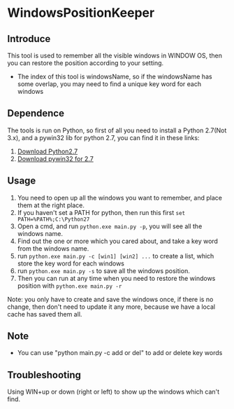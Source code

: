 # WindowsPositionKeeper

## Introduce
This tool is used to remember all the visible windows in WINDOW OS, then you can restore the position according to your setting. 
* The index of this tool is windowsName, so if the windowsName has some overlap, you may need to find a unique key word for each windows

## Dependence
The tools is run on Python, so first of all you need to install a Python 2.7(Not 3.x), and a pywin32 lib for python 2.7, you can find it in these links:

1. [Download Python2.7](https://www.python.org/downloads/ "Title")
2. [Download pywin32 for 2.7](http://sourceforge.net/projects/pywin32/files/pywin32/ "Title")

## Usage

1. You need to open up all the windows you want to remember, and place them at the right place.
2. If you haven't set a PATH for python, then run this first `set PATH=%PATH%;C:\Python27`
3. Open a cmd, and run `python.exe main.py -p`, you will see all the windows name.
4. Find out the one or more which you cared about, and take a key word from the windows name.
5. run `python.exe main.py -c [win1] [win2] ...` to create a list, which store the key word for each windows
6. run `python.exe main.py -s` to save all the windows position.
7. Then you can run at any time when you need to restore the windows position with `python.exe main.py -r`

Note: you only have to create and save the windows once, if there is no change, then don't need to update it any more, because we have a local cache has saved them all.

## Note

* You can use "python main.py -c add or del" to add or delete key words

## Troubleshooting

Using WIN+up or down (right or left) to show up the windows which can't find.